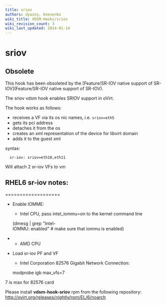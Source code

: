 ```yaml
---
title: sriov
authors: dyasny, knesenko
wiki_title: VDSM-Hooks/sriov
wiki_revision_count: 3
wiki_last_updated: 2014-01-14
---
```


# sriov

## Obsolete

This hook has been obsoleted by the [Feature/SR-IOV native support of SR-IOV](Feature/SR-IOV native support of SR-IOV).

The sriov vdsm hook enables SRIOV support in oVirt.

The hook works as follows:

*   receives a VF via its os nic names, i.e. `sriov=eth5`
*   gets its pci address
*   detaches it from the os
*   creates an xml representation of the device for libvirt domain
*   adds it to the guest xml

syntax:

      sr-iov: sriov=eth10,eth11

Will attach 2 sr-iov VFs to vm

## RHEL6 sr-iov notes:

===================

*   Enable IOMME:
    -   Intel CPU, pass intel_iommu=on to the kernel command line

      (dmesg | grep "Intel-IOMMU: enabled" # make sure that iommu is enabled)

*   -   AMD CPU

<!-- -->

*   Load sr-iov PF and VF
    -   Intel Corporation 82576 Gigabit Network Connection:

      modprobe igb max_vfs=7 

7 is max for 82576 card

Please install **vdsm-hook-sriov** rpm from the following repository: <http://ovirt.org/releases/nightly/rpm/EL/6/noarch>
